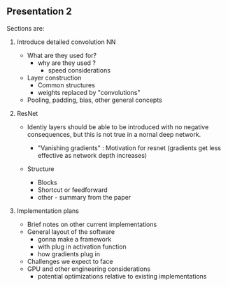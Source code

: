 ## Presentation 2

Sections are:

1. Introduce detailed convolution NN 
   * What are they used for?
      * why are they used ?
         * speed considerations
   * Layer construction
      * Common structures
      * weights replaced by "convolutions"
   * Pooling, padding, bias, other general concepts

2. ResNet
   * Identiy layers should be able to be introduced with no negative consequences, but 
      this is not true in a nornal deep network. 
      * "Vanishing gradients" : Motivation for resnet (gradients get less effective as network 
        depth increases)
        
   * Structure
      * Blocks 
      * Shortcut or feedforward
      * other - summary from the paper

3. Implementation plans 
   * Brief notes on other current implementations 
   * General layout of the software
      * gonna make a framework
      * with plug in activation function
      * how gradients plug in
   * Challenges we expect to face
   * GPU and other engineering considerations
      * potential optimizations relative to existing implementations
